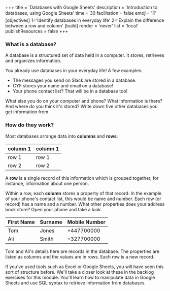 +++
title = 'Databases with Google Sheets'
description = 'Introduction to databases, using Google Sheets'
time = 30
facilitation = false
emoji= '🗄️' 
[objectives]
    1='Identify databases in everyday life'
    2='Explain the difference between a row and column'
[build]
  render = 'never'
  list = 'local'
  publishResources = false
+++

### What is a database?

A database is a structured set of data held in a computer. It stores, retrieves and organizes information.

You already use databases in your everyday life! A few examples:

- The messages you send on Slack are stored in a database.
- CYF stores your name and email on a database!
- Your phone contact list? That will be in a database too!

What else you do on your computer and phone? What information is there? And where do you think it's stored? Write down five other databases you get information from.

### How do they work?

Most databases arrange data into **columns** and **rows**.

| column 1 | column 1 |
| -------- | -------- |
| row 1    | row 1    |
| row 2    | row 2    |

A **row** is a single record of this information which is grouped together, for instance, information about one person.

Within a row, each **column** stores a property of that record. In the example of your phone's contact list, this would be name and number. Each row (or record) has a name and a number. What other properties does your address book store? Open your phone and take a look.

| First Name | Surname | Mobile Number |
| ---------- | ------- | ------------- |
| Tom        | Jones   | +447700000    |
| Ali        | Smith   | +327700000    |

Tom and Ali's details here are records in the database. The properties are listed as columns and the values are in rows. Each row is a new record.

If you've used tools such as Excel or Google Sheets, you will have seen this sort of structure before. We'll take a closer look at these in the backlog exercises for this module. You'll learn how to manipulate data in Google Sheets and use SQL syntax to retrieve information from databases.
